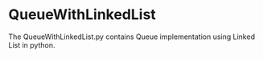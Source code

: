 # QueueWithLinkedList

The QueueWithLinkedList.py contains Queue implementation using Linked List in python.
